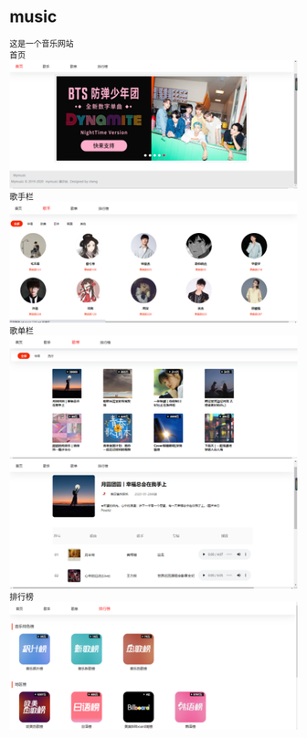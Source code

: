 # music
这是一个音乐网站<br/>
首页
![Image text](https://github.com/cheng-pop/music/blob/master/images/shouye.png)
歌手栏<br/>
![Image text](https://github.com/cheng-pop/music/blob/master/images/singer.png)
歌单栏<br/>
![Image text](https://github.com/cheng-pop/music/blob/master/images/song.png)
![Image text](https://github.com/cheng-pop/music/blob/master/images/song-list.png)
排行榜<br/>
![Image text](https://github.com/cheng-pop/music/blob/master/images/rank.png)

